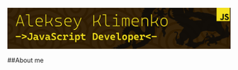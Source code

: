 [![Header](https://github.com/aleksskeyDEV/aleksskeyDEV/blob/main/assets/img/header-final.png)](https://spb.hh.ru/applicant/resumes/view?resume=925ac913ff099b70550039ed1f454654483741)

##About me
